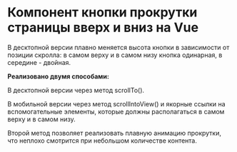 # Компонент кнопки прокрутки страницы вверх и вниз на Vue

В десктопной версии плавно меняется высота кнопки в зависимости от позиции скролла: в самом верху и в самом низу кнопка одинарная, в середине - двойная.

**Реализовано двумя способами:**

В десктопной версии через метод scrollTo().

В мобильной версии через метод scrollIntoView() и якорные ссылки на вспомогательные элементы, которые должны располагаться в самом верху и в самом низу.

Второй метод позволяет реализовать плавную анимацию прокрутки, что неплохо смотрится при небольшом количестве контента.

